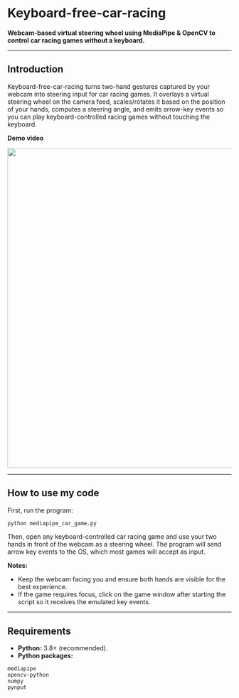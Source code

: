 # Keyboard-free-car-racing

**Webcam-based virtual steering wheel using MediaPipe & OpenCV to control car racing games without a keyboard.**

---

## Introduction

Keyboard-free-car-racing turns two-hand gestures captured by your webcam into steering input for car racing games. It overlays a virtual steering wheel on the camera feed, scales/rotates it based on the position of your hands, computes a steering angle, and emits arrow-key events so you can play keyboard-controlled racing games without touching the keyboard.


**Demo video**

<p align="center">
  <img src="demo/demo.gif" width="720">
</p>


---

## How to use my code

First, run the program:

```bash
python mediapipe_car_game.py
```

Then, open any keyboard-controlled car racing game and use your two hands in front of the webcam as a steering wheel. The program will send arrow key events to the OS, which most games will accept as input.

**Notes:**

* Keep the webcam facing you and ensure both hands are visible for the best experience.
* If the game requires focus, click on the game window after starting the script so it receives the emulated key events.

---

## Requirements

* **Python:** 3.8+ (recommended).
* **Python packages:** 

```
mediapipe
opencv-python
numpy
pynput
```
